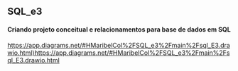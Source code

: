 <h2>SQL_e3</h2>
<h4>Criando projeto conceitual e relacionamentos para base de dados em SQL</h4>
<a href="url">https://app.diagrams.net/#HMaribelCol%2FSQL_e3%2Fmain%2Fsql_E3.drawio.html)https://app.diagrams.net/#HMaribelCol%2FSQL_e3%2Fmain%2Fsql_E3.drawio.html</a>

